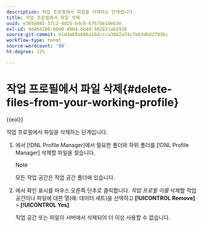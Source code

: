 ```yaml
---
description: 작업 프로필에서 파일을 삭제하는 단계입니다.
title: 작업 프로필에서 파일 삭제
uuid: e3658085-57c2-4d25-bdc6-6767de1deb3e
exl-id: 9d464280-b600-4064-bb44-502831ab2920
source-git-commit: b1dda69a606a16dccca30d2a74c7e63dbd27936c
workflow-type: tm+mt
source-wordcount: '98'
ht-degree: 12%

---
```


# 작업 프로필에서 파일 삭제{#delete-files-from-your-working-profile}

{{eol}}

작업 프로필에서 파일을 삭제하는 단계입니다.

1. 에서 [!DNL Profile Manager]에서 필요한 폴더와 하위 폴더를 [!DNL Profile Manager] 삭제할 파일을 찾습니다.

   >[!NOTE]
   >
   >모든 작업 공간은 작업 공간 폴더에 있습니다.

1. 에서 확인 표시를 마우스 오른쪽 단추로 클릭합니다. *작업 프로필 이름* 삭제할 작업 공간이나 파일에 대한 열(예: 데이터 세트)을 선택하고 **[!UICONTROL Remove]** > **[!UICONTROL Yes]**.

   작업 공간 또는 파일이 서버에서 삭제되어 더 이상 사용할 수 없습니다.
